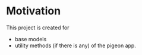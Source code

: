 # Motivation
This project is created for 
- base models
- utility methods (if there is any)
of the pigeon app.
